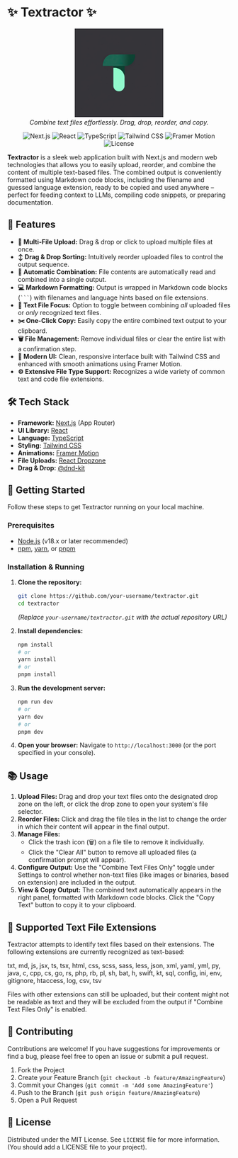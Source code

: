 # ✨ Textractor ✨

<p align="center">
  <img src="./public/icon.jpg" alt="Textractor Logo" width="200"/>
  <!-- Add a real screenshot URL once you have one -->
  <br/>
  <i>Combine text files effortlessly. Drag, drop, reorder, and copy.</i>
</p>

<p align="center">
  <!-- Add relevant badges here -->
  <img src="https://img.shields.io/badge/Next.js-13%2B-black?logo=next.js" alt="Next.js">
  <img src="https://img.shields.io/badge/React-18%2B-blue?logo=react" alt="React">
  <img src="https://img.shields.io/badge/TypeScript-5%2B-blue?logo=typescript" alt="TypeScript">
  <img src="https://img.shields.io/badge/Tailwind%20CSS-3%2B-blueviolet?logo=tailwindcss" alt="Tailwind CSS">
  <img src="https://img.shields.io/badge/Framer%20Motion-10%2B-orange?logo=framer" alt="Framer Motion">
  <img src="https://img.shields.io/badge/License-MIT-green" alt="License">
</p>

**Textractor** is a sleek web application built with Next.js and modern web technologies that allows you to easily upload, reorder, and combine the content of multiple text-based files. The combined output is conveniently formatted using Markdown code blocks, including the filename and guessed language extension, ready to be copied and used anywhere – perfect for feeding context to LLMs, compiling code snippets, or preparing documentation.

## 🚀 Features

*   **📁 Multi-File Upload:** Drag & drop or click to upload multiple files at once.
*   **↕️ Drag & Drop Sorting:** Intuitively reorder uploaded files to control the output sequence.
*   **📝 Automatic Combination:** File contents are automatically read and combined into a single output.
*   **💻 Markdown Formatting:** Output is wrapped in Markdown code blocks (` ``` `) with filenames and language hints based on file extensions.
*   **📄 Text File Focus:** Option to toggle between combining *all* uploaded files or *only* recognized text files.
*   **✂️ One-Click Copy:** Easily copy the entire combined text output to your clipboard.
*   **🗑️ File Management:** Remove individual files or clear the entire list with a confirmation step.
*   **🎨 Modern UI:** Clean, responsive interface built with Tailwind CSS and enhanced with smooth animations using Framer Motion.
*   **⚙️ Extensive File Type Support:** Recognizes a wide variety of common text and code file extensions.

## 🛠️ Tech Stack

*   **Framework:** [Next.js](https://nextjs.org/) (App Router)
*   **UI Library:** [React](https://reactjs.org/)
*   **Language:** [TypeScript](https://www.typescriptlang.org/)
*   **Styling:** [Tailwind CSS](https://tailwindcss.com/)
*   **Animations:** [Framer Motion](https://www.framer.com/motion/)
*   **File Uploads:** [React Dropzone](https://react-dropzone.js.org/)
*   **Drag & Drop:** [@dnd-kit](https://dndkit.com/)

## 🏁 Getting Started

Follow these steps to get Textractor running on your local machine.

### Prerequisites

*   [Node.js](https://nodejs.org/) (v18.x or later recommended)
*   [npm](https://www.npmjs.com/), [yarn](https://yarnpkg.com/), or [pnpm](https://pnpm.io/)

### Installation & Running

1.  **Clone the repository:**
    ```bash
    git clone https://github.com/your-username/textractor.git
    cd textractor
    ```
    *(Replace `your-username/textractor.git` with the actual repository URL)*

2.  **Install dependencies:**
    ```bash
    npm install
    # or
    yarn install
    # or
    pnpm install
    ```

3.  **Run the development server:**
    ```bash
    npm run dev
    # or
    yarn dev
    # or
    pnpm dev
    ```

4.  **Open your browser:**
    Navigate to `http://localhost:3000` (or the port specified in your console).

## 📚 Usage

1.  **Upload Files:** Drag and drop your text files onto the designated drop zone on the left, or click the drop zone to open your system's file selector.
2.  **Reorder Files:** Click and drag the file tiles in the list to change the order in which their content will appear in the final output.
3.  **Manage Files:**
    *   Click the trash icon (🗑️) on a file tile to remove it individually.
    *   Click the "Clear All" button to remove all uploaded files (a confirmation prompt will appear).
4.  **Configure Output:** Use the "Combine Text Files Only" toggle under Settings to control whether non-text files (like images or binaries, based on extension) are included in the output.
5.  **View & Copy Output:** The combined text automatically appears in the right panel, formatted with Markdown code blocks. Click the "Copy Text" button to copy it to your clipboard.

## 📄 Supported Text File Extensions

Textractor attempts to identify text files based on their extensions. The following extensions are currently recognized as text-based:


txt, md, js, jsx, ts, tsx, html, css, scss, sass, less, json, xml, yaml, yml,
py, java, c, cpp, cs, go, rs, php, rb, pl, sh, bat, h, swift, kt, sql,
config, ini, env, gitignore, htaccess, log, csv, tsv

Files with other extensions can still be uploaded, but their content might not be readable as text and they will be excluded from the output if "Combine Text Files Only" is enabled.

## 🤝 Contributing

Contributions are welcome! If you have suggestions for improvements or find a bug, please feel free to open an issue or submit a pull request.

1.  Fork the Project
2.  Create your Feature Branch (`git checkout -b feature/AmazingFeature`)
3.  Commit your Changes (`git commit -m 'Add some AmazingFeature'`)
4.  Push to the Branch (`git push origin feature/AmazingFeature`)
5.  Open a Pull Request

## 📜 License

Distributed under the MIT License. See `LICENSE` file for more information. (You should add a LICENSE file to your project).
